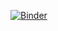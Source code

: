 [![Binder](https://mybinder.org/badge_logo.svg)](https://mybinder.org/v2/gh/stefanopalagi-sssa/my-first-binder/HEAD)